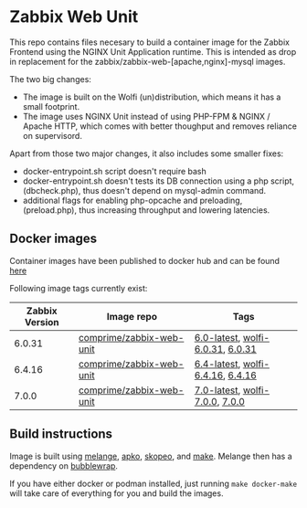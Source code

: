 # Zabbix Web Unit

This repo contains files necesary to build a container image for the Zabbix Frontend using the NGINX Unit Application runtime.
This is intended as drop in replacement for the zabbix/zabbix-web-[apache,nginx]-mysql images.

The two big changes:

- The image is built on the Wolfi (un)distribution, which means it has a small footprint.
- The image uses NGINX Unit instead of using PHP-FPM & NGINX / Apache HTTP, which comes with better thoughput and removes reliance on supervisord.

Apart from those two major changes, it also includes some smaller fixes:

- docker-entrypoint.sh script doesn't require bash
- docker-entrypoint.sh doesn't tests its DB connection using a php script, (dbcheck.php), thus doesn't depend on mysql-admin command.
- additional flags for enabling php-opcache and preloading, (preload.php), thus increasing throughput and lowering latencies.

## Docker images

Container images have been published to docker hub and can be found [here][dh-repo]

Following image tags currently exist:

| Zabbix Version | Image repo                          | Tags                                                                              |
|----------------|-------------------------------------|-----------------------------------------------------------------------------------|
| 6.0.31         | [comprime/zabbix-web-unit][dh-tags] | [6.0-latest][dh-6.0-latest], [wolfi-6.0.31][dh-wolfi-6.0.31], [6.0.31][dh-6.0.31] |
| 6.4.16         | [comprime/zabbix-web-unit][dh-tags] | [6.4-latest][dh-6.4-latest], [wolfi-6.4.16][dh-wolfi-6.4.16], [6.4.16][dh-6.4.16] |
| 7.0.0          | [comprime/zabbix-web-unit][dh-tags] | [7.0-latest][dh-7.0-latest], [wolfi-7.0.0][dh-wolfi-7.0.0], [7.0.0][dh-7.0.0]     |

[dh-repo]: https://hub.docker.com/r/comprime/zabbix-web-unit
[dh-tags]: https://hub.docker.com/r/comprime/zabbix-web-unit/tags
[dh-6.0-latest]: https://hub.docker.com/layers/comprime/zabbix-web-unit/6.0-latest/images/sha256-b0c595727487a5761b0c2d5cd28b05c62683cdc9a13855aa9a00449e03fe340a
[dh-6.4-latest]: https://hub.docker.com/layers/comprime/zabbix-web-unit/6.4-latest/images/sha256-5ca8667ba726e62c6652423010bbffac537d1964d63a7d1a6fa253187b351f74
[dh-7.0-latest]: https://hub.docker.com/layers/comprime/zabbix-web-unit/7.0-latest/images/sha256-848bee4da075e260e8ffdb42fd1ffe6b7afd1eb88a7630daaf1f2265006d8850
[dh-6.0.31]: https://hub.docker.com/layers/comprime/zabbix-web-unit/6.0.31/images/sha256-b0c595727487a5761b0c2d5cd28b05c62683cdc9a13855aa9a00449e03fe340a
[dh-6.4.16]: https://hub.docker.com/layers/comprime/zabbix-web-unit/6.4.16/images/sha256-5ca8667ba726e62c6652423010bbffac537d1964d63a7d1a6fa253187b351f74
[dh-7.0.0]:  https://hub.docker.com/layers/comprime/zabbix-web-unit/7.0.0/images/sha256-848bee4da075e260e8ffdb42fd1ffe6b7afd1eb88a7630daaf1f2265006d8850
[dh-wolfi-6.0.31]: https://hub.docker.com/layers/comprime/zabbix-web-unit/wolfi-6.0.31/images/sha256-b0c595727487a5761b0c2d5cd28b05c62683cdc9a13855aa9a00449e03fe340a
[dh-wolfi-6.4.16]: https://hub.docker.com/layers/comprime/zabbix-web-unit/wolfi-6.4.16/images/sha256-5ca8667ba726e62c6652423010bbffac537d1964d63a7d1a6fa253187b351f74
[dh-wolfi-7.0.0]:  https://hub.docker.com/layers/comprime/zabbix-web-unit/wolfi-7.0.0/images/sha256-848bee4da075e260e8ffdb42fd1ffe6b7afd1eb88a7630daaf1f2265006d8850

## Build instructions

Image is built using [melange](https://github.com/chainguard-dev/melange), [apko](https://github.com/chainguard-dev/apko), [skopeo](https://github.com/containers/skopeo), and [make](https://www.gnu.org/software/make/).
Melange then has a dependency on [bubblewrap](https://github.com/containers/bubblewrap).

If you have either docker or podman installed, just running `make docker-make` will take care of everything for you and build the images.
